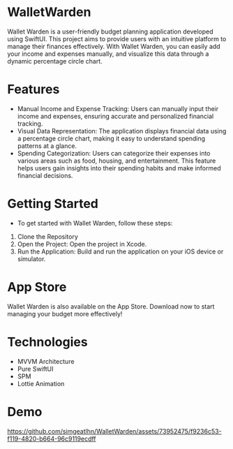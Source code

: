 # WalletWarden
Wallet Warden is a user-friendly budget planning application developed using SwiftUI. This project aims to provide users with an intuitive platform to manage their finances effectively. With Wallet Warden, you can easily add your income and expenses manually, and visualize this data through a dynamic percentage circle chart.

# Features
- Manual Income and Expense Tracking: Users can manually input their income and expenses, ensuring accurate and personalized financial tracking.
- Visual Data Representation: The application displays financial data using a percentage circle chart, making it easy to understand spending patterns at a glance.
- Spending Categorization: Users can categorize their expenses into various areas such as food, housing, and entertainment. This feature helps users gain insights into their spending habits and make informed financial decisions.

# Getting Started
- To get started with Wallet Warden, follow these steps:
1. Clone the Repository
2. Open the Project: Open the project in Xcode.
3. Run the Application: Build and run the application on your iOS device or simulator.

# App Store
Wallet Warden is also available on the App Store. Download now to start managing your budget more effectively!

# Technologies
- MVVM Architecture 
- Pure SwiftUI
- SPM
- Lottie Animation

# Demo
https://github.com/simgeatlhn/WalletWarden/assets/73952475/f9236c53-f119-4820-b664-96c9119ecdff
